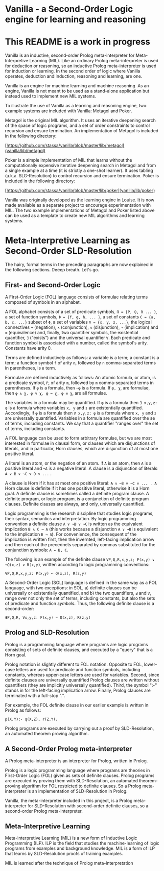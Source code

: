Vanilla - a Second-Order Logic engine for learning and reasoning
================================================================

This README is a work in progress
=================================

Vanilla is an inductive, second-order Prolog meta-interpreter for
Meta-Interpretive Learning (MIL). Like an ordinary Prolog meta-interpreter is
used for deduction or reasoning, so an inductive Prolog meta-interpreter is used
for induction or learning. In the second order of logic where Vanilla operates,
deduction and induction, reasoning and learning, are one.

Vanilla is an engine for machine learning and machine reasoning. As an engine,
Vanilla is not meant to be used as a stand-alone application but instead used to
implement new MIL systems.

To illustrate the use of Vanilla as a learning and reasoning engine, two example
systems are included with Vanilla: Metagol and Poker.

Metagol is the original MIL algorithm. It uses an iterative deepening search of
the space of logic programs, and a set of order constraints to control recursion
and ensure termination. An implementation of Metagol is included in the
following directory:

[https://github.com/stassa/vanilla/blob/master/lib/metagol](vanilla/lib/metagol)

Poker is a simple implementation of MIL that learns without the computationally
expensive iterative deepening search in Metagol and from a single example at a
time (it is strictly a one-shot learner). It uses tabling (a.k.a.
SLG-Resolution) to control recursion and ensure termination. Poker is included
in the following directory:

[https://github.com/stassa/vanilla/blob/master/lib/poker](vanilla/lib/poker)

Vanilla was originally developed as the learning engine in Louise. It is now
made available as a separate project to encourage experimentation with MIL. The
two example implementations of Metagol and Poker listed above can be used as a
template to create new MIL algorithms and learning systems.

Meta-Interpretive Learning as Second-Order SLD-Resolution
=========================================================

The hairy, formal terms in the preceding paragraphs are now explained in the
following sections. Deeep breath. Let's go.

First- and Second-Order Logic
-----------------------------

A First-Order Logic (FOL) language consists of formulae relating terms composed
of symbols in an alphabet.

A FOL alphabet consists of a set of predicate symbols, `Π = {P, Q, R ... }`, a
set of function symbols, `Φ = {f, g, h, ... }`, a set of constants `C = {a, b,
c, ...}` subset of `Φ`, a set of variables `V = {x, y, z, ...}`, the logical
connectives `¬` (negation), `∧` (conjunction), `∨` (disjunction), `→`
(implication) and `≡` (equivalence) and, finally, two quantifier symbols, the
existential quantifier, `∃` ("exists") and the universal quantifier `∀`. Each
predicate and function symbol is associated with a number, called the symbol's
arity. Constants have arity 0.

Terms are defined inductively as follows: a variable is a term; a constant is a
term; a function symbol `f` of arity `n`, followed by `n` comma-separated terms
in parentheses, is a term.

Formulae are defined inductively as follows: An atomic formula, or atom, is a
predicate symbol, `P`, of arity `m`, followed by `m` comma-separated terms in
parentheses. If `φ` is a formula, then `¬φ` is a formula. If `φ, χ`, are
formulae, then `φ ∧ χ, φ ∨ χ, φ → χ, φ ≡ χ`, are all formulae.

The variables in a formula may be quantified. If `φ` is a formula then `∃ x,y,z:
φ` is a formula where variables `x, y` and `z` are existentially quantified.
Accordingly, if `φ` is a formula then `∀ x,y,z: φ` is a formula where `x, y` and
`z` are universally quantified. Variables in a formula are quantified over the
se of terms, including constants. We say that a quantifier "ranges over" the set
of terms, including constants.

A FOL language can be used to form arbitrary formulae, but we are most
interested in formulae in clausal form, or clauses which are disjunctions of
literals, and in particular, Horn clauses, which are disjunction of at most one
positive literal.

A literal is an atom, or the negation of an atom. If `A` is an atom, then `A` is
a positive literal and `¬A` is a negative literal. A clause is a disjunction of
literals: `A ∨ B ∨ ¬C ∨ D ∨ ...` . 

A clause is Horn if it has at most one positive literal: `A ∨ ¬B ∨ ¬C ∨ ... . A`
Horn clause is definite if it has one positive literal, otherwise it is a Horn
goal. A definite clause is sometimes called a definite program clause. A
definite program, or logic program, is a conjunction of definite program
clauses. Definite clauses are always, and only, universally quantified.

Logic programming is the research discipline that studies logic programs, their
syntax, semantics and interpretation. By logic programming convention a definite
clause `A ∨ ¬B ∨ ¬C` is written as the equivalent implication `B ∧ C → A` (this
works because a disjunction `A ∨ ¬B` is equivalent to the implication `B → A`).
For convenience, the consequent of the implication is written first, then the
invernted, left-facing implication arrow and then each of the precednets
separated by commas substituted for the conjunction symbols: `A ← B, C`.

The following is an example of the definite clause `∀P,Q,R,x,y,z; P(x,y) ∨
¬Q(x,z) ∨ R(x,y)`, written according to logic programming conventions: 

```
∀P,Q,R,x,y,z: P(x,y) ← Q(x,z), R(z,y)
```

A Second-Order Logic (SOL) language is defined in the same way as a FOL
language, with two exceptions: in SOL, a) definite clauses can be universally or
existentially quantified, and b) the two quantifiers, `∃` and `∀`, range over
not only the set of terms, including constants, but also the sets of predicate
and function _symbols_. Thus, the following definite clause is a second-order:

```
∃P,Q,R, ∀x,y,z: P(x,y) ← Q(x,z), R(z,y)
```
Prolog and SLD-Resolution
-------------------------

Prolog is a programming language where programs are logic programs consisting of
sets of definite clauses, and executed by a "query" that is a Horn goal.

Prolog notation is slightly different to FOL notation. Opposite to FOL,
lower-case letters are used for predicate and function symbols, including
constants, whereas upper-case letters are used for variables. Second, since
definite clauses are universally quantified Prolog clauses are written without
quantifiers (they are implicitly universally quantified). Third, the symbol ":-"
stands in for the left-facing implication arrow. Finally, Prolog clauses are
terminated with a full-stop ".".

For example, the FOL definite clause in our earlier example is written in Prolog
as follows:

```
p(X,Y):- q(X,Z), r(Z,Y).
```

Prolog programs are executed by carrying out a proof by SLD-Resolution, an
automated theorem proving algorithm.

A Second-Order Prolog meta-interpreter
--------------------------------------

A Prolog meta-interpreter is an interpreter for Prolog, written in Prolog.

Prolog is a logic programming language where programs are theories in
First-Order Logic (FOL) given as sets of definite clauses. Prolog programs are
executed by proving them with SLD-Resolution, an automated theorem-proving
algorithm for FOL restricted to definite clauses. So a Prolog meta-interpreter
is an implementation of SLD-Resolution in Prolog.

Vanilla, the meta-interpreter included in this project, is a Prolog
meta-interpreter for SLD-Resolution with second-order definite clauses, so a
second-order Prolog meta-interpreter.


Meta-Interpretive Learning
--------------------------

Meta-Interpretive Learning (MIL) is a new form of Inductive Logic Programming
(ILP). ILP is the field that studies the machine-learning of logic programs from
examples and background knowledge. MIL is a form of ILP that learns by
SLD-Resolution proofs of training examples. 

MIL is learned after the technique of Prolog meta-interpretation 

